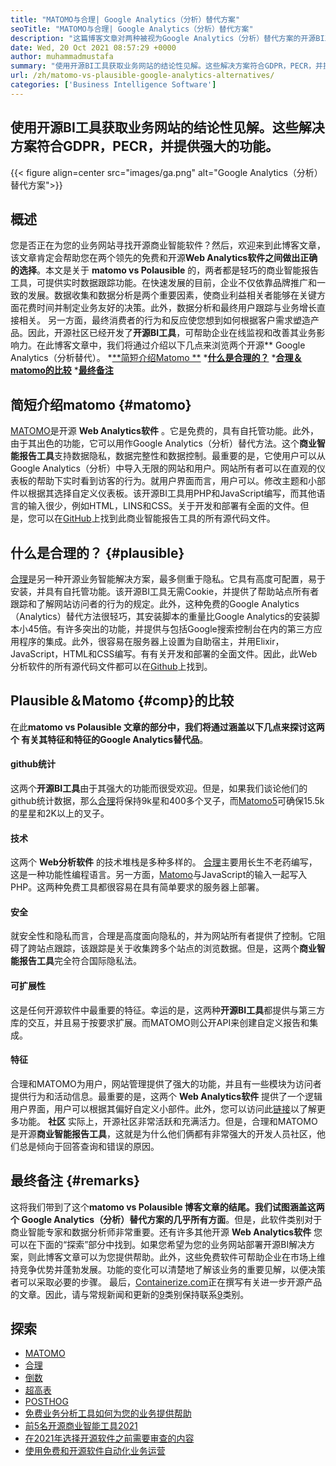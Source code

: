 ```yaml
---
title: "MATOMO与合理| Google Analytics（分析）替代方案" 
seoTitle: "MATOMO与合理| Google Analytics（分析）替代方案" 
description: "这篇博客文章对两种被视为Google Analytics（分析）替代方案的开源BI工具进行了比较。这两个软件都是免费的和自托的。" 
date: Wed, 20 Oct 2021 08:57:29 +0000
author: muhammadmustafa
summary: "使用开源BI工具获取业务网站的结论性见解。这些解决方案符合GDPR，PECR，并提供强大的功能。" 
url: /zh/matomo-vs-plausible-google-analytics-alternatives/
categories: ['Business Intelligence Software']
---
```


## 使用开源BI工具获取业务网站的结论性见解。这些解决方案符合GDPR，PECR，并提供强大的功能。

{{< figure align=center src="images/ga.png" alt="Google Analytics（分析）替代方案">}}


## 概述
您是否正在为您的业务网站寻找开源商业智能软件？然后，欢迎来到此博客文章，该文章肯定会帮助您在两个领先的免费和开源**Web Analytics软件之间做出正确的选择**。本文是关于 **matomo vs Polausible**  的，两者都是轻巧的商业智能报告工具，可提供实时数据跟踪功能。在快速发展的目前，企业不仅依靠品牌推广和一致的发展。数据收集和数据分析是两个重要因素，使商业利益相关者能够在关键方面花费时间并制定业务友好的决策。此外，数据分析和最终用户跟踪与业务增长直接相关。
另一方面，最终消费者的行为和反应使您想到如何根据客户需求塑造产品。因此，开源社区已经开发了**开源BI工具**，可帮助企业在线监视和改善其业务影响力。在此博客文章中，我们将通过介绍以下几点来浏览两个开源** Google Analytics（分析替代）。
  *[**简短介绍Matomo **][1]
  ***[什么是合理的？][2]** 
  ***[合理＆matomo的比较][3]** 
  *[**最终备注**][4]

## 简短介绍matomo   {#matomo}
[MATOMO][5]是开源 **Web Analytics软件** 。它是免费的，具有自托管功能。此外，由于其出色的功能，它可以用作Google Analytics（分析）替代方法。这个**商业智能报告工具**支持数据隐私，数据完整性和数据控制。最重要的是，它使用户可以从Google Analytics（分析）中导入无限的网站和用户。网站所有者可以在直观的仪表板的帮助下实时看到访客的行为。就用户界面而言，用户可以。修改主题和小部件以根据其选择自定义仪表板。该开源BI工具用PHP和JavaScript编写，而其他语言的输入很少，例如HTML，LINS和CSS。关于开发和部署有全面的文件。但是，您可以在[GitHub][6]上找到此商业智能报告工具的所有源代码文件。

## 什么是合理的？   {#plausible}
[合理][7]是另一种开源业务智能解决方案，最多侧重于隐私。它具有高度可配置，易于安装，并具有自托管功能。该开源BI工具无需Cookie，并提供了帮助站点所有者跟踪和了解网站访问者的行为的规定。此外，这种免费的Google Analytics（Analytics）替代方法很轻巧，其安装脚本的重量比Google Analytics的安装脚本小45倍。有许多突出的功能，并提供与包括Google搜索控制台在内的第三方应用程序的集成。此外，很容易在服务器上设置为自助宿主，并用Elixir，JavaScript，HTML和CSS编写。有有关开发和部署的全面文件。因此，此Web分析软件的所有源代码文件都可以在[Github][8]上找到。

## Plausible＆Matomo   {#comp}的比较
在此**matomo vs Polausible **文章的部分中，我们将通过涵盖以下几点来探讨这两个** 有关其特征和特征的Google Analytics替代品**。

#### github统计
这两个**开源BI工具**由于其强大的功能而很受欢迎。但是，如果我们谈论他们的github统计数据，那么[合理][7]将保持9k星和400多个叉子，而[Matomo][5][5]可确保15.5k的星星和2K以上的叉子。

#### 技术
这两个 **Web分析软件** 的技术堆栈是多种多样的。 [合理][7]主要用长生不老药编写，这是一种功能性编程语言。另一方面，[Matomo][5]与JavaScript的输入一起写入PHP。这两种免费工具都很容易在具有简单要求的服务器上部署。

#### 安全
就安全性和隐私而言，合理是高度面向隐私的，并为网站所有者提供了控制。它阻碍了跨站点跟踪，该跟踪是关于收集跨多个站点的浏览数据。但是，这两个**商业智能报告工具**完全符合国际隐私法。

#### 可扩展性
这是任何开源软件中最重要的特征。幸运的是，这两种**开源BI工具**都提供与第三方库的交互，并且易于按要求扩展。而MATOMO则公开API来创建自定义报告和集成。

#### 特征
合理和MATOMO为用户，网站管理提供了强大的功能，并且有一些模块为访问者提供行为和活动信息。最重要的是，这两个 **Web Analytics软件** 提供了一个逻辑用户界面，用户可以根据其偏好自定义小部件。此外，您可以访问此[链接][9]以了解更多功能。
**社区**
实际上，开源社区非常活跃和充满活力。但是，合理和MATOMO是开源**商业智能报告工具**，这就是为什么他们俩都有非常强大的开发人员社区，他们总是倾向于回答查询和错误的原因。

## 最终备注 {#remarks}
这将我们带到了这个**matomo vs Polausible **博客文章的结尾。我们试图涵盖这两个**  Google Analytics（分析）替代方案的几乎所有方面**。但是，此软件类别对于商业智能专家和数据分析师非常重要。还有许多其他开源 **Web Analytics软件** 您可以在下面的“探索”部分中找到。如果您希望为您的业务网站部署开源BI解决方案，则此博客文章可以为您提供帮助。此外，这些免费软件可帮助企业在市场上维持竞争优势并蓬勃发展。功能的变化可以清楚地了解该业务的重要见解，以便决策者可以采取必要的步骤。
最后，[Containerize.com][10]正在撰写有关进一步开源产品的文章。因此，请与常规新闻和更新的[9]类别保持联系[9]类别。

## 探索
  * [MATOMO][11]
  * [合理][12]
  * [倒数][13]
  * [超高表][14]
  * [POSTHOG][15]
  * [免费业务分析工具如何为您的业务提供帮助][16]
  * [前5名开源商业智能工具2021][17]
  * [在2021年选择开源软件之前需要审查的内容][18]
  * [使用免费和开源软件自动化业务运营][19]

  
[1]: #Matomo
[2]: #Plausible
[3]: #comp
[4]: #remarks
[5]: https://products.containerize.com/business-intelligence/matomo/
[6]: https://github.com/matomo-org/matomo
[7]: https://products.containerize.com/business-intelligence/plausible/
[8]: https://github.com/plausible/analytics
[9]: https://products.containerize.com/business-intelligence/
[10]: https://www.containerize.com/
[11]: https://products.containerize.com/business-intelligence/matomo
[12]: https://products.containerize.com/business-intelligence/plausible
[13]: https://products.containerize.com/business-intelligence/countly
[14]: https://products.containerize.com/business-intelligence/hypercable
[15]: https://products.containerize.com/business-intelligence/posthog
[16]: https://blog.containerize.com/2021/03/12/how-free-business-analytics-tools-assist-your-business/
[17]: https://blog.containerize.com/business-intelligence-software/top-5-open-source-business-intelligence-solutions-of-2021/
[18]: https://blog.containerize.com/cmdb-software/things-to-review-before-opting-open-source-software-in-2021/
[19]: https://blog.containerize.com/blogging/automate-business-operations-using-open-source-software/
